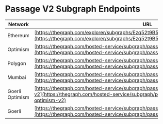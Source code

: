 # Passage V2 Subgraph Endpoints

| Network        | URL                                                                                  |
| -------------- | ------------------------------------------------------------------------------------ |
| Ethereum       | [https://thegraph.com/explorer/subgraphs/Ezq52t9B5dUoz29rPgrW6f6vixnt4YuS1KcA8VnnKENt](https://thegraph.com/explorer/subgraphs/Ezq52t9B5dUoz29rPgrW6f6vixnt4YuS1KcA8VnnKENt)    |
| Optimism       | [https://thegraph.com/hosted-service/subgraph/passage-protocol/passage-optimism-v2](https://thegraph.com/hosted-service/subgraph/passage-protocol/passage-optimism-v2)    |
| Polygon        | [https://thegraph.com/hosted-service/subgraph/passage-protocol/passage-polygon-v2](https://thegraph.com/hosted-service/subgraph/passage-protocol/passage-polygon-v2)     |
| Mumbai         | [https://thegraph.com/hosted-service/subgraph/passage-protocol/passage-mumbai-v2](https://thegraph.com/hosted-service/subgraph/passage-protocol/passage-mumbai-v2)      |
| Goerli Optimism |[https://thegraph.com/hosted-service/subgraph/passage-protocol/passage-goerli-optimism-v2](https://thegraph.com/hosted-service/subgraph/passage-protocol/passage-goerli-optimism-v2) |
| Goerli         | [https://thegraph.com/hosted-service/subgraph/passage-protocol/passage-goerli-v2](https://thegraph.com/hosted-service/subgraph/passage-protocol/passage-goerli-v2)      |